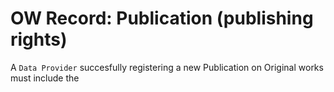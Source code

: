 # OW Record: Publication (publishing rights)

A `Data Provider` succesfully registering a new Publication on Original works must include the&#x20;
